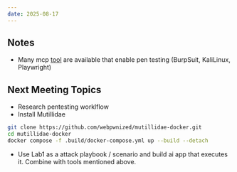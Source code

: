 ```yaml
---
date: 2025-08-17
---
```

## Notes
- Many mcp [tool](Tools) are available that enable pen testing (BurpSuit, KaliLinux, Playwright)
## Next Meeting Topics
- Research pentesting worklflow
- Install Mutillidae
```bash
git clone https://github.com/webpwnized/mutillidae-docker.git
cd mutillidae-docker
docker compose -f .build/docker-compose.yml up --build --detach
```
- Use Lab1 as a attack playbook / scenario and build ai app that executes it. Combine with tools mentioned above.